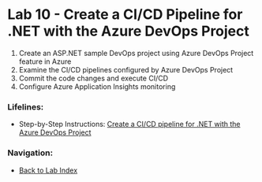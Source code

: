 # Lab 10 - Create a CI/CD Pipeline for .NET with the Azure DevOps Project

1. Create an ASP.NET sample DevOps project using Azure DevOps Project feature in Azure
2. Examine the CI/CD pipelines configured by Azure DevOps Project
3. Commit the code changes and execute CI/CD
4. Configure Azure Application Insights monitoring

### Lifelines:

* Step-by-Step Instructions:
[Create a CI/CD pipeline for .NET with the Azure DevOps Project](https://azuredevopslabs.com/labs/vstsextend/azuredevopsprojectdotnet/)

### Navigation:

* [Back to Lab Index](https://github.com/mikepfeiffer/azure-devops-labs)